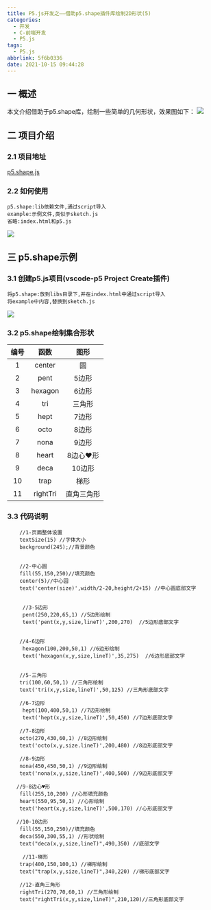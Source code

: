 ```yaml
---
title: P5.js开发之——借助p5.shape插件库绘制2D形状(5)
categories:
  - 开发
  - C-前端开发
  - P5.js
tags:
  - P5.js
abbrlink: 5f6b0336
date: 2021-10-15 09:44:28
---
```

## 一 概述

本文介绍借助于p5.shape库，绘制一些简单的几何形状，效果图如下：
![][1]

<!--more-->

## 二 项目介绍

### 2.1 项目地址

[p5.shape.js](https://github.com/gaba5/p5.shape.js)

### 2.2 如何使用

```
p5.shape:lib依赖文件,通过script导入
example:示例文件,类似于sketch.js
省略:index.html和p5.js
```

![][2]

## 三 p5.shape示例
### 3.1 创建p5.js项目(vscode-p5 Project Create插件)
```
将p5.shape:放到libs目录下,并在index.html中通过script导入
将example中内容,替换到sketch.js
```

![][3]

### 3.2 p5.shape绘制集合形状

| 编号 |   函数   |    图形    |
| :--: | :------: | :--------: |
|  1   |  center  |     圆     |
|  2   |   pent   |   5边形    |
|  3   | hexagon  |   6边形    |
|  4   |   tri    |   三角形   |
|  5   |   hept   |   7边形    |
|  6   |   octo   |   8边形    |
|  7   |   nona   |   9边形    |
|  8   |  heart   |  8边心♥形  |
|  9   |   deca   |   10边形   |
|  10  |   trap   |    梯形    |
|  11  | rightTri | 直角三角形 |

### 3.3 代码说明

```
    //1-页面整体设置
    textSize(15) //字体大小
    background(245);//背景颜色
   
   
    //2-中心圆
    fill(55,150,250)//填充颜色
    center(5)//中心园
    text('center(size)',width/2-20,height/2+15) //中心圆底部文字


     //3-5边形
     pent(250,220,65,1) //5边形绘制
     text('pent(x,y,size,lineT)',200,270)  //5边形底部文字


    //4-6边形
     hexagon(100,200,50,1) //6边形绘制
     text('hexagon(x,y,size,lineT)',35,275)  //6边形底部文字


    //5-三角形
    tri(100,60,50,1) //三角形绘制
    text('tri(x,y,size,lineT)',50,125) //三角形底部文字

    //6-7边形
     hept(100,400,50,1) //7边形绘制
     text('hept(x,y,size,lineT)',50,450) //7边形底部文字

    //7-8边形
    octo(270,430,60,1) //8边形绘制
    text('octo(x,y,size.lineT)',200,480) //8边形底部文字

    //8-9边形
    nona(450,450,50,1) //9边形绘制
    text('nona(x,y,size,lineT)',400,500) //9边形底部文字

   //9-8边心♥形
    fill(255,10,200) //心形填充颜色
    heart(550,95,50,1) //心形绘制
    text('heart(x,y,size,lineT)',500,170) //心形底部文字

   //10-10边形
    fill(55,150,250)//填充颜色
    deca(550,300,55,1) //形状绘制
    text("deca(x,y,size,lineT)",490,350) //底部文字

     //11-梯形
    trap(400,150,100,1) //梯形绘制
    text("trap(x,y,size,lineT)",340,220) //梯形底部文字

    //12-直角三角形
    rightTri(270,70,60,1) //三角形绘制
    text("rightTri(x,y,size,lineT)",210,120)//三角形底部文字
```



[1]:https://cdn.jsdelivr.net/gh/PGzxc/CDN@master/blog-p5js/p5js-p5shape-preview.png
[2]:https://cdn.jsdelivr.net/gh/PGzxc/CDN@master/blog-p5js/p5js-p5-shape-github.png
[3]:https://cdn.jsdelivr.net/gh/PGzxc/CDN@master/blog-p5js/p5js-p5shape-vscode-project.png
